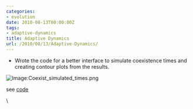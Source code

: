 ```yaml
---
categories:
- evolution
date: 2010-08-13T00:00:00Z
tags:
- adaptive-dynamics
title: Adaptive Dynamics
url: /2010/08/13/Adaptive-Dynamics/
---
```


-   Wrote the code for a better interface to simulate coexistence times
    and creating contour plots from the results.

![Image:Coexist\_simulated\_times.png](http://openwetware.org/images/6/62/Coexist_simulated_times.png)

see
[code](http://github.com/cboettig/AdaptiveDynamics/blob/4d45eb416aac48221574b6eb782c80bbec885c12/demos/coexist_demo.R "http://github.com/cboettig/AdaptiveDynamics/blob/4d45eb416aac48221574b6eb782c80bbec885c12/demos/coexist_demo.R")

\

